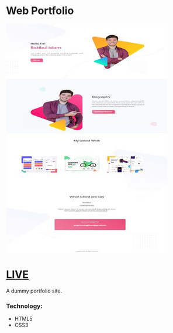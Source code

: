 # Web Portfolio
![](/web-portfolio.jpg?raw=true)

# [LIVE](https://rakibul1293.github.io/web-portfolio/index.html?fbclid=IwAR0EtZglTCVcmIlrMijc4K7yx_2PxmzjT17523t19dWSuahtxpGWj2DJlIA)

A dummy portfolio site.

### Technology:
- HTML5
- CSS3